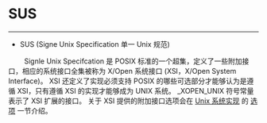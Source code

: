 # SUS
***

+ SUS (Signe Unix Specification 单一 Unix 规范)

&emsp;&emsp;
Signle Unix Specifcation 是 POSIX 标准的一个超集，定义了一些附加接口，相应的系统接口全集被称为 X/Open 系统接口 (XSI，X/Open System Interface)。
XSI 还定义了实现必须支持 POSIX 的哪些可选部分才能够认为是遵循 XSI，只有遵循 XSI 的实现才能够成为 UNIX 系统。
\_XOPEN\_UNIX 符号常量表示了 XSI 扩展的接口。
关于 XSI 提供的附加接口选项会在 [Unix 系统实现](2.2.md) 的 [选项](2.2.2.md) 一节介绍。